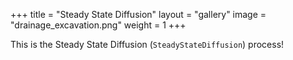 +++
title = "Steady State Diffusion"
layout = "gallery"
image = "drainage_excavation.png"
weight = 1
+++

This is the Steady State Diffusion (`SteadyStateDiffusion`) process!
